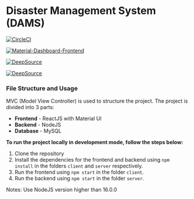 # Disaster Management System (DAMS)

[![CircleCI](https://dl.circleci.com/status-badge/img/gh/anshuman2601/Disaster-Management-System-DAMS/tree/main.svg?style=svg)](https://dl.circleci.com/status-badge/redirect/gh/anshuman2601/Disaster-Management-System-DAMS/tree/main)

[![Material-Dashboard-Frontend](https://img.shields.io/endpoint?url=https://dashboard.cypress.io/badge/simple/b6csxy/main&style=for-the-badge&logo=cypress)](https://dashboard.cypress.io/projects/b6csxy/runs)

[![DeepSource](https://deepsource.io/gh/anshuman2601/Disaster-Management-System-DAMS.svg/?label=active+issues&show_trend=true&token=XK0yZtP7i7p9bohAESC30MhB)](https://deepsource.io/gh/anshuman2601/Disaster-Management-System-DAMS/?ref=repository-badge)

[![DeepSource](https://deepsource.io/gh/anshuman2601/Disaster-Management-System-DAMS.svg/?label=resolved+issues&show_trend=true&token=XK0yZtP7i7p9bohAESC30MhB)](https://deepsource.io/gh/anshuman2601/Disaster-Management-System-DAMS/?ref=repository-badge)


### <b> File Structure and Usage</b>

MVC  (Model View Controller) is used to structure the project. The project is divided into 3 parts:

* <b>Frontend</b> - ReactJS with Material UI
* <b>Backend</b> - NodeJS
* <b>Database</b> - MySQL

<b> To run the project locally in development mode, follow the steps below:</b>
1. Clone the repository
2. Install the dependencies for the frontend and backend using `npm install` in the folders `client` and `server` respectively.
3. Run the frontend using `npm start` in the folder `client`.
4. Run the backend using `npm start` in the folder `server`.

Notes: Use NodeJS version higher than 16.0.0
   